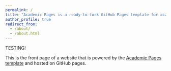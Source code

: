 ```yaml
---
permalink: /
title: "Academic Pages is a ready-to-fork GitHub Pages template for academic personal websites"
author_profile: true
redirect_from: 
  - /about/
  - /about.html
---
```

TESTING! 

This is the front page of a website that is powered by the [Academic Pages template](https://github.com/academicpages/academicpages.github.io) and hosted on GitHub pages. 
